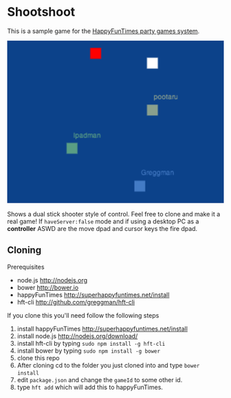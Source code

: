 Shootshoot
==========

This is a sample game for the [HappyFunTimes party games system](http://greggman.github.io/HappyFunTimes).

<img src="screenshot.png" />

Shows a dual stick shooter style of control. Feel free to clone and make it a real game!
If `haveServer:false` mode and if using
a desktop PC as a **controller** ASWD are the move dpad and cursor keys the fire dpad.

Cloning
-------

Prerequisites

*   node.js http://nodejs.org
*   bower http://bower.io
*   happyFunTimes http://superhappyfuntimes.net/install
*   hft-cli http://github.com/greggman/hft-cli

If you clone this you'll need follow the following steps

1.  install happyFunTimes http://superhappyfuntimes.net/install
2.  install node.js http://nodejs.org/download/
3.  install hft-cli by typing `sudo npm install -g hft-cli`
4.  install bower by typing `sudo npm install -g bower`
5.  clone this repo
6.  After cloning cd to the folder you just cloned into and type `bower install`
7.  edit `package.json` and change the `gameId` to some other id.
8.  type `hft add` which will add this to happyFunTimes.



